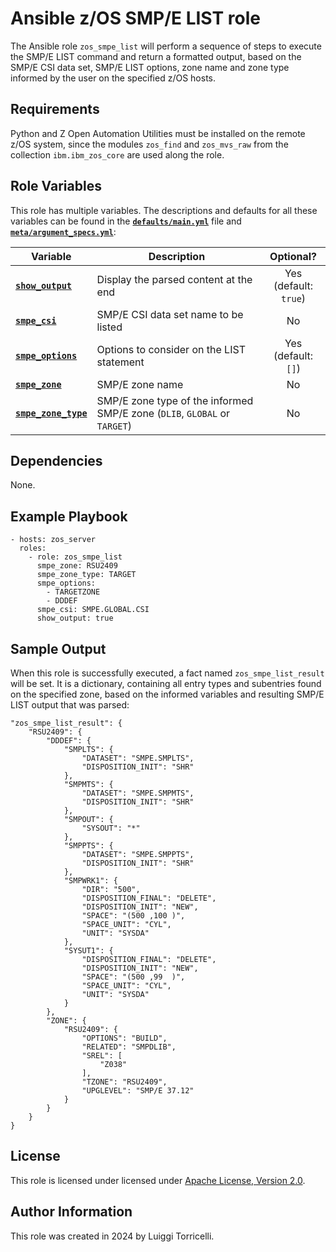 # Ansible z/OS SMP/E LIST role

The Ansible role `zos_smpe_list` will perform a sequence of steps to execute the SMP/E LIST command and return a formatted output, based on the SMP/E CSI data set, SMP/E LIST options, zone name and zone type informed by the user on the specified z/OS hosts.

## Requirements

Python and Z Open Automation Utilities must be installed on the remote z/OS system, since the modules `zos_find` and `zos_mvs_raw` from the collection `ibm.ibm_zos_core` are used along the role.

## Role Variables

This role has multiple variables. The descriptions and defaults for all these variables can be found in the **[`defaults/main.yml`](/defaults/main.yml)** file and **[`meta/argument_specs.yml`](/meta/argument_specs.yml)**:

| Variable | Description | Optional? |
| -------- | ----------- | :-------: |
| **[`show_output`](/defaults/main.yml)** | Display the parsed content at the end | Yes<br>(default: `true`) |
| **[`smpe_csi`](/meta/argument_specs.yml)** | SMP/E CSI data set name to be listed | No |
| **[`smpe_options`](/defaults/main.yml)** | Options to consider on the LIST statement | Yes<br>(default: `[]`) |
| **[`smpe_zone`](/meta/argument_specs.yml)** | SMP/E zone name | No |
| **[`smpe_zone_type`](/meta/argument_specs.yml)** | SMP/E zone type of the informed SMP/E zone (`DLIB`, `GLOBAL` or `TARGET`) | No |

## Dependencies

None.

## Example Playbook

    - hosts: zos_server
      roles:
        - role: zos_smpe_list
          smpe_zone: RSU2409
          smpe_zone_type: TARGET
          smpe_options:
            - TARGETZONE
            - DDDEF       
          smpe_csi: SMPE.GLOBAL.CSI
          show_output: true

## Sample Output

When this role is successfully executed, a fact named `zos_smpe_list_result` will be set. It is a dictionary, containing all entry types and subentries found on the specified zone, based on the informed variables and resulting SMP/E LIST output that was parsed:

    "zos_smpe_list_result": {
        "RSU2409": {
            "DDDEF": {
                "SMPLTS": {
                    "DATASET": "SMPE.SMPLTS",
                    "DISPOSITION_INIT": "SHR"
                },
                "SMPMTS": {
                    "DATASET": "SMPE.SMPMTS",
                    "DISPOSITION_INIT": "SHR"
                },
                "SMPOUT": {
                    "SYSOUT": "*"
                },
                "SMPPTS": {
                    "DATASET": "SMPE.SMPPTS",
                    "DISPOSITION_INIT": "SHR"
                },
                "SMPWRK1": {
                    "DIR": "500",
                    "DISPOSITION_FINAL": "DELETE",
                    "DISPOSITION_INIT": "NEW",
                    "SPACE": "(500 ,100 )",
                    "SPACE_UNIT": "CYL",
                    "UNIT": "SYSDA"
                },
                "SYSUT1": {
                    "DISPOSITION_FINAL": "DELETE",
                    "DISPOSITION_INIT": "NEW",
                    "SPACE": "(500 ,99  )",
                    "SPACE_UNIT": "CYL",
                    "UNIT": "SYSDA"
                }
            },
            "ZONE": {
                "RSU2409": {
                    "OPTIONS": "BUILD",
                    "RELATED": "SMPDLIB",
                    "SREL": [
                        "Z038"
                    ],
                    "TZONE": "RSU2409",
                    "UPGLEVEL": "SMP/E 37.12"
                }
            }
        }
    }

## License

This role is licensed under licensed under [Apache License, Version 2.0](http://www.apache.org/licenses/LICENSE-2.0).

## Author Information

This role was created in 2024 by Luiggi Torricelli.

